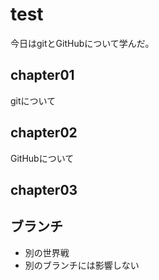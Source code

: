 <!-- readme.md -->

# test
今日はgitとGitHubについて学んだ。

## chapter01
gitについて

## chapter02
GitHubについて

## chapter03


## ブランチ
 - 別の世界戦
 - 別のブランチには影響しない
